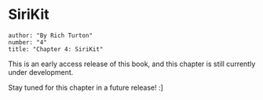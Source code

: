 # SiriKit
```metadata
author: "By Rich Turton"
number: "4"
title: "Chapter 4: SiriKit"
```

This is an early access release of this book, and this chapter is still currently under development.

Stay tuned for this chapter in a future release! :]